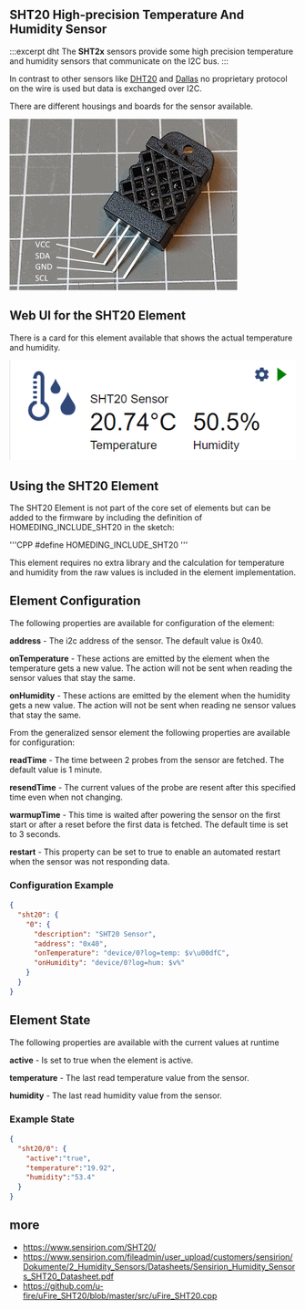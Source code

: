 ## SHT20 High-precision Temperature And Humidity Sensor

:::excerpt dht
The **SHT2x** sensors provide some high precision temperature and humidity sensors that communicate on the I2C bus. 
:::

In contrast to other sensors like [DHT20](/elements/dht.md) and [Dallas](/elements/ds18b20.md) no proprietary protocol on the wire is used but data is exchanged over I2C. 

There are different housings and boards for the sensor available.

![SHT20 Sensor](/elements/sht20.jpg)


## Web UI for the SHT20 Element

There is a card for this element available that shows the actual temperature and humidity.

![SHT20 Sensor UI](/elements/sht20ui.png)


## Using the SHT20 Element

The SHT20 Element is not part of the core set of elements but can be added to the firmware by including the definition of 
HOMEDING_INCLUDE_SHT20 in the sketch:

'''CPP
#define HOMEDING_INCLUDE_SHT20
'''

This element requires no extra library and the calculation for temperature and humidity from the raw values is included in the element implementation.


## Element Configuration

The following properties are available for configuration of the element:

**address** - The i2c address of the sensor. The default value is 0x40.

**onTemperature** - These actions are emitted by the element when the temperature gets a new value. The action will not be sent when reading the sensor values that stay the same.

**onHumidity** - These actions are emitted by the element when the humidity gets a new value. The action will not be sent when reading ne sensor values that stay the same.

From the generalized sensor element the following properties are available for configuration:

**readTime** - The time between 2 probes from the sensor are fetched. The default value is 1 minute.

**resendTime** - The current values of the probe are resent after this specified time even when not changing.

**warmupTime** - This time is waited after powering the sensor on the first start or after a reset before the first data is fetched.
The default time is set to 3 seconds.

**restart** - This property can be set to true to enable an automated restart when the sensor was not responding data.


### Configuration Example

```JSON
{
  "sht20": {
    "0": {
      "description": "SHT20 Sensor",
      "address": "0x40",
      "onTemperature": "device/0?log=temp: $v\u00dfC",
      "onHumidity": "device/0?log=hum: $v%"
    }
  }
}
```


## Element State

The following properties are available with the current values at runtime

**active** - Is set to true when the element is active.

**temperature** - The last read temperature value from the sensor.

**humidity** - The last read humidity value from the sensor.


### Example State

```JSON
{
  "sht20/0": {
    "active":"true",
    "temperature":"19.92",
    "humidity":"53.4"
  }
}
```


## more

* <https://www.sensirion.com/SHT20/>
* <https://www.sensirion.com/fileadmin/user_upload/customers/sensirion/Dokumente/2_Humidity_Sensors/Datasheets/Sensirion_Humidity_Sensors_SHT20_Datasheet.pdf>
* <https://github.com/u-fire/uFire_SHT20/blob/master/src/uFire_SHT20.cpp>

                                              